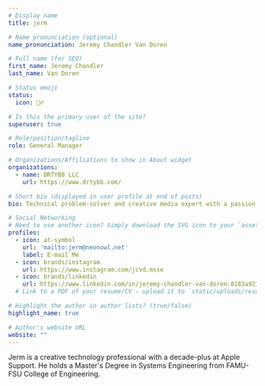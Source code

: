 ```yaml
---
# Display name
title: jerm

# Name pronunciation (optional)
name_pronunciation: Jeremy Chandler Van Doren

# Full name (for SEO)
first_name: Jeremy Chandler
last_name: Van Doren

# Status emoji
status:
  icon: 🧙‍♂️

# Is this the primary user of the site?
superuser: true

# Role/position/tagline
role: General Manager

# Organizations/Affiliations to show in About widget
organizations:
  - name: DRTYBB LLC
    url: https://www.drtybb.com/

# Short bio (displayed in user profile at end of posts)
bio: Technical problem-solver and creative media expert with a passion for empowering users through technology.

# Social Networking
# Need to use another icon? Simply download the SVG icon to your `assets/media/icons/` folder.
profiles:
  - icon: at-symbol
    url: 'mailto:jerm@neonowl.net'
    label: E-mail Me
  - icon: brands/instagram
    url: https://www.instagram.com/jcvd.msse
  - icon: brands/linkedin
    url: https://www.linkedin.com/in/jeremy-chandler-van-doren-8183a9211/
  # Link to a PDF of your resume/CV - upload it to `static/uploads/resume.pdf`

# Highlight the author in author lists? (true/false)
highlight_name: true

# Author's website URL
website: ""
---
```


Jerm is a creative technology professional with a decade-plus at Apple Support. He holds a Master's Degree in Systems Engineering from FAMU-FSU College of Engineering.
